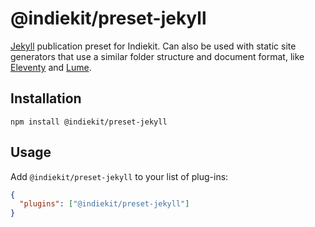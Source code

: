 # @indiekit/preset-jekyll

[Jekyll](https://jekyllrb.com) publication preset for Indiekit. Can also be used with static site generators that use a similar folder structure and document format, like [Eleventy](https://www.11ty.dev) and [Lume](https://lume.land).

## Installation

`npm install @indiekit/preset-jekyll`

## Usage

Add `@indiekit/preset-jekyll` to your list of plug-ins:

```json
{
  "plugins": ["@indiekit/preset-jekyll"]
}
```

